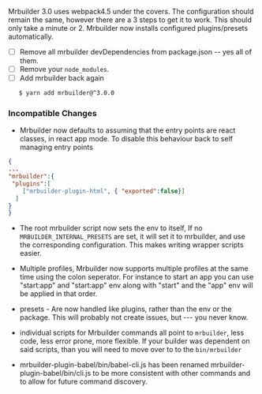Mrbuilder 3.0 uses webpack4.5 under the covers.   The configuration should remain
the same, however there are a 3 steps to get it to work.  This should only take
a minute or 2.  Mrbuilder now installs configured plugins/presets automatically.

- [ ] Remove all mrbuilder devDependencies from package.json -- yes all of them.
- [ ] Remove your `node_modules`.
- [ ] Add mrbuilder back again
```sh
   $ yarn add mrbuilder@^3.0.0
```

### Incompatible Changes
* Mrbuilder now defaults to assuming that the entry points are react classes, in
react app mode.   To disable this behaviour back to self managing entry points
```json
{
...
"mrbuilder":{
 "plugins":[
    ["mrbuilder-plugin-html", { "exported":false}]
  ]
}
}

```

* The root mrbuilder script now sets the env to itself, If no
`MRBUILDER_INTERNAL_PRESETS` are set, it will set it to mrbuilder, and use
the corresponding configuration.   This makes writing wrapper scripts
easier.

* Multiple profiles, Mrbuilder now supports multiple profiles at the same time using
the colon seperator.   For instance to start an app you can use
"start:app" and "start:app" env along with "start" and the "app" env will be applied in that
order.

* presets - Are now handled like plugins, rather than the env or the package.
This will probably not create issues, but --- you never know.

* individual scripts for Mrbuilder commands all point to `mrbuilder`, less code,
less error prone, more flexible.   If your builder was dependent on said scripts,
than you will need to move over to to the `bin/mrbuilder`

* mrbuilder-plugin-babel/bin/babel-cli.js has been renamed  mrbuilder-plugin-babel/bin/cli.js
to be more consistent with other commands and to allow for future command discovery.

